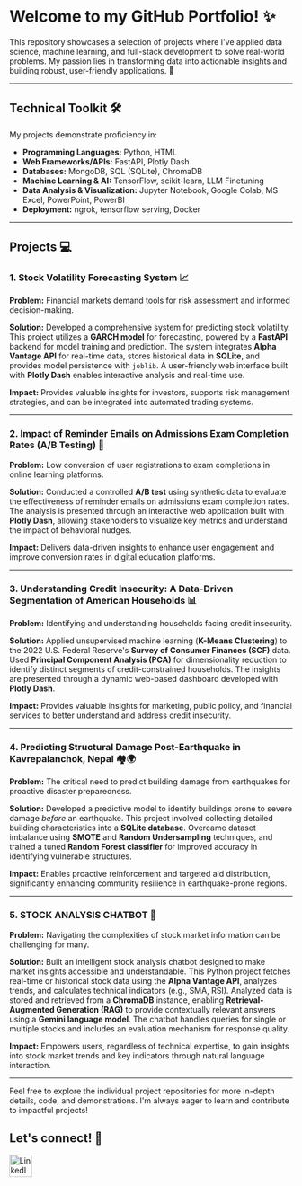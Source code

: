 # Welcome to my GitHub Portfolio! ✨ 

This repository showcases a selection of projects where I've applied data science, machine learning, and full-stack development to solve real-world problems. My passion lies in transforming data into actionable insights and building robust, user-friendly applications. 🚀

---

## Technical Toolkit 🛠️

My projects demonstrate proficiency in:

* **Programming Languages:** Python, HTML
* **Web Frameworks/APIs:** FastAPI, Plotly Dash
* **Databases:** MongoDB, SQL (SQLite), ChromaDB
* **Machine Learning & AI:** TensorFlow, scikit-learn, LLM Finetuning
* **Data Analysis & Visualization:** Jupyter Notebook, Google Colab, MS Excel, PowerPoint, PowerBI
* **Deployment:** ngrok, tensorflow serving, Docker

---

## Projects 💻

### 1. Stock Volatility Forecasting System 📈

**Problem:** Financial markets demand tools for risk assessment and informed decision-making.

**Solution:** Developed a comprehensive system for predicting stock volatility. This project utilizes a **GARCH model** for forecasting, powered by a **FastAPI** backend for model training and prediction. The system integrates **Alpha Vantage API** for real-time data, stores historical data in **SQLite**, and provides model persistence with `joblib`. A user-friendly web interface built with **Plotly Dash** enables interactive analysis and real-time use.

**Impact:** Provides valuable insights for investors, supports risk management strategies, and can be integrated into automated trading systems. 

---

### 2. Impact of Reminder Emails on Admissions Exam Completion Rates (A/B Testing) 📧

**Problem:** Low conversion of user registrations to exam completions in online learning platforms.

**Solution:** Conducted a controlled **A/B test** using synthetic data to evaluate the effectiveness of reminder emails on admissions exam completion rates. The analysis is presented through an interactive web application built with **Plotly Dash**, allowing stakeholders to visualize key metrics and understand the impact of behavioral nudges.

**Impact:** Delivers data-driven insights to enhance user engagement and improve conversion rates in digital education platforms. 

---

### 3. Understanding Credit Insecurity: A Data-Driven Segmentation of American Households 📊

**Problem:** Identifying and understanding households facing credit insecurity.

**Solution:** Applied unsupervised machine learning (**K-Means Clustering**) to the 2022 U.S. Federal Reserve's **Survey of Consumer Finances (SCF)** data. Used **Principal Component Analysis (PCA)** for dimensionality reduction to identify distinct segments of credit-constrained households. The insights are presented through a dynamic web-based dashboard developed with **Plotly Dash**.

**Impact:** Provides valuable insights for marketing, public policy, and financial services to better understand and address credit insecurity. 

---

### 4. Predicting Structural Damage Post-Earthquake in Kavrepalanchok, Nepal 🏘️🌍

**Problem:** The critical need to predict building damage from earthquakes for proactive disaster preparedness.

**Solution:** Developed a predictive model to identify buildings prone to severe damage *before* an earthquake. This project involved collecting detailed building characteristics into a **SQLite database**. Overcame dataset imbalance using **SMOTE** and **Random Undersampling** techniques, and trained a tuned **Random Forest classifier** for improved accuracy in identifying vulnerable structures.

**Impact:** Enables proactive reinforcement and targeted aid distribution, significantly enhancing community resilience in earthquake-prone regions. 

---

### 5. STOCK ANALYSIS CHATBOT 💬

**Problem:** Navigating the complexities of stock market information can be challenging for many.

**Solution:** Built an intelligent stock analysis chatbot designed to make market insights accessible and understandable. This Python project fetches real-time or historical stock data using the **Alpha Vantage API**, analyzes trends, and calculates technical indicators (e.g., SMA, RSI). Analyzed data is stored and retrieved from a **ChromaDB** instance, enabling **Retrieval-Augmented Generation (RAG)** to provide contextually relevant answers using a **Gemini language model**. The chatbot handles queries for single or multiple stocks and includes an evaluation mechanism for response quality.

**Impact:** Empowers users, regardless of technical expertise, to gain insights into stock market trends and key indicators through natural language interaction. 

---

Feel free to explore the individual project repositories for more in-depth details, code, and demonstrations. I'm always eager to learn and contribute to impactful projects! 

## Let's connect! 🤝
<a href="https://www.linkedin.com/in/franklinobika" target="_blank">
  <img src="https://cdn-icons-png.flaticon.com/512/174/174857.png" alt="LinkedIn" width="40" height="40">
</a>

